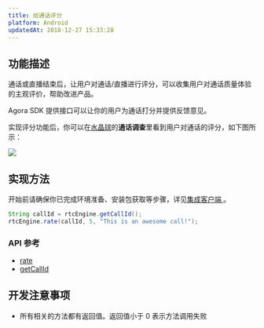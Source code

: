 ```yaml
---
title: 给通话评分
platform: Android
updatedAt: 2018-12-27 15:33:28
---
```


## 功能描述

通话或直播结束后，让用户对通话/直播进行评分，可以收集用户对通话质量体验的主观评价，帮助改进产品。

Agora SDK 提供接口可以让你的用户为通话打分并提供反馈意见。

实现评分功能后，你可以在[水晶球](./aa_guide)的**通话调查**里看到用户对通话的评分，如下图所示：

![](https://web-cdn.agora.io/docs-files/1545801192291)

## 实现方法

开始前请确保你已完成环境准备、安装包获取等步骤，详见[集成客户端 ](./android_audio)。

```java
String callId = rtcEngine.getCallId();
rtcEngine.rate(callId, 5, "This is an awesome call!");
```

### API 参考

- [rate](./API%20Reference/java/classio_1_1agora_1_1rtc_1_1_rtc_engine.html#ab7083355af531cc43d455024bd1f7662)
- [getCallId](./API%20Reference/java/classio_1_1agora_1_1rtc_1_1_rtc_engine.html#aa4d80e8de0e8ae4d2fd3f153945d289f)

## 开发注意事项

- 所有相关的方法都有返回值。返回值小于 0 表示方法调用失败
